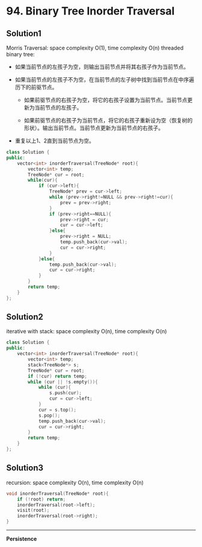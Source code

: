 # 94. Binary Tree Inorder Traversal

## Solution1
Morris Traversal: space complexity O(1), time complexity O(n)
threaded binary tree:
- 如果当前节点的左孩子为空，则输出当前节点并将其右孩子作为当前节点。

- 如果当前节点的左孩子不为空，在当前节点的左子树中找到当前节点在中序遍历下的前驱节点。

   - 如果前驱节点的右孩子为空，将它的右孩子设置为当前节点。当前节点更新为当前节点的左孩子。

   - 如果前驱节点的右孩子为当前节点，将它的右孩子重新设为空（恢复树的形状）。输出当前节点。当前节点更新为当前节点的右孩子。

- 重复以上1、2直到当前节点为空。
```c++
class Solution {
public:
    vector<int> inorderTraversal(TreeNode* root){
        vector<int> temp;
        TreeNode* cur = root;
        while(cur){
            if (cur->left){
                TreeNode* prev = cur->left;
                while (prev->right!=NULL && prev->right!=cur){
                    prev = prev->right;
                }
                if (prev->right==NULL){
                    prev->right = cur;
                    cur = cur->left;
                }else{
                    prev->right = NULL;
                    temp.push_back(cur->val);
                    cur = cur->right;
                }
            }else{
                temp.push_back(cur->val);
                cur = cur->right;
            }
        }
        return temp;
    }
};
```

## Solution2
iterative with stack: space complexity O(n), time complexity O(n)
```c++
class Solution {
public:
    vector<int> inorderTraversal(TreeNode* root){
        vector<int> temp;
        stack<TreeNode*> s;
        TreeNode* cur = root;
        if (!cur) return temp;
        while (cur || !s.empty()){
            while (cur){
                s.push(cur);
                cur = cur->left;
            }
            cur = s.top();
            s.pop();
            temp.push_back(cur->val);
            cur = cur->right;
        }
        return temp;
    }
};
```

## Solution3
recursion: space complexity O(n), time complexity O(n)
```c++
void inorderTraversal(TreeNode* root){
    if (!root) return;
    inorderTraversal(root->left);
    visit(root);
    inorderTraversal(root->right);
}
```
***

**Persistence**
